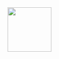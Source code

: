 <div id="header" align="center">
  <img src="https://giphy.com/gifs/glitch-matrix-cat-wwg1suUiTbCY8H8vIA" width="100"/>
</div>

